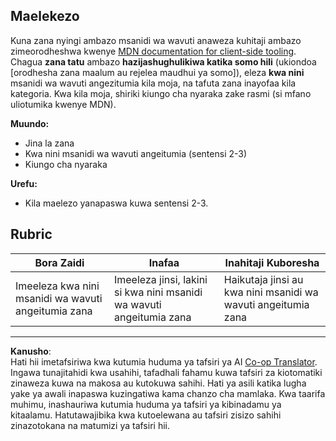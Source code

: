 <!--
CO_OP_TRANSLATOR_METADATA:
{
  "original_hash": "9e2f84e351a6fcb44bfc4066d98525f0",
  "translation_date": "2025-10-03T10:29:35+00:00",
  "source_file": "1-getting-started-lessons/1-intro-to-programming-languages/assignment.md",
  "language_code": "sw"
}
-->
## Maelekezo

Kuna zana nyingi ambazo msanidi wa wavuti anaweza kuhitaji ambazo zimeorodheshwa kwenye [MDN documentation for client-side tooling](https://developer.mozilla.org/docs/Learn/Tools_and_testing/Understanding_client-side_tools/Overview). Chagua **zana tatu** ambazo **hazijashughulikiwa katika somo hili** (ukiondoa [orodhesha zana maalum au rejelea maudhui ya somo]), eleza **kwa nini** msanidi wa wavuti angezitumia kila moja, na tafuta zana inayofaa kila kategoria. Kwa kila moja, shiriki kiungo cha nyaraka zake rasmi (si mfano uliotumika kwenye MDN).

**Muundo:**  
- Jina la zana  
- Kwa nini msanidi wa wavuti angeitumia (sentensi 2-3)  
- Kiungo cha nyaraka

**Urefu:**  
- Kila maelezo yanapaswa kuwa sentensi 2-3.

## Rubric

Bora Zaidi | Inafaa | Inahitaji Kuboresha
--- | --- | -- |
Imeeleza kwa nini msanidi wa wavuti angeitumia zana | Imeeleza jinsi, lakini si kwa nini msanidi wa wavuti angeitumia zana | Haikutaja jinsi au kwa nini msanidi wa wavuti angeitumia zana |

---

**Kanusho**:  
Hati hii imetafsiriwa kwa kutumia huduma ya tafsiri ya AI [Co-op Translator](https://github.com/Azure/co-op-translator). Ingawa tunajitahidi kwa usahihi, tafadhali fahamu kuwa tafsiri za kiotomatiki zinaweza kuwa na makosa au kutokuwa sahihi. Hati ya asili katika lugha yake ya awali inapaswa kuzingatiwa kama chanzo cha mamlaka. Kwa taarifa muhimu, inashauriwa kutumia huduma ya tafsiri ya kibinadamu ya kitaalamu. Hatutawajibika kwa kutoelewana au tafsiri zisizo sahihi zinazotokana na matumizi ya tafsiri hii.